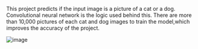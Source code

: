 This project predicts if the input image is a picture of a cat or a dog.
Convolutional neural network is the logic used behind this.
There are more than 10,000 pictures of each cat and dog images to train the model,which improves the accuracy of the project.

![image](https://user-images.githubusercontent.com/34717612/128057789-dfbb4cd9-2dc0-448a-830b-822bec21c069.png)
